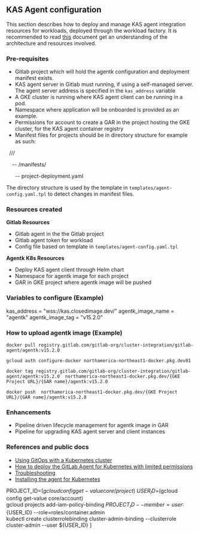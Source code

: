 ## KAS Agent configuration
This section describes how to deploy and manage KAS agent integration resources for workloads, deployed through the workload factory. It is recommended to read [this](https://about.gitlab.com/blog/2021/09/10/setting-up-the-k-agent/) document get an understanding of the architecture and resources involved.

### Pre-requisites
- Gitlab project which will hold the agentk configuration and deployment manifest exists.
- KAS agent server in Gitlab must running, if using a self-managed server. The agent server address is specified in the `kas_address` variable
- A GKE cluster is running where KAS agent client can be running in a pod.
- Namespace where application will be onboarded is provided as an example.
- Permissions for account to create a GAR in the project hosting the GKE cluster, for the KAS agent container registry
- Manifest files for projects should be in directory structure for example as such:

&nbsp;&nbsp;<gitlab server>/<namespace>/<project>/

&nbsp;&nbsp;&nbsp;&nbsp;-- /manifests/  

&nbsp;&nbsp;&nbsp;&nbsp;&nbsp;&nbsp;-- project-deployment.yaml 

The directory structure is used by the template in `templates/agent-config.yaml.tpl` to detect changes in manifest files.

### Resources created
**Gitlab Resources**
- Gitlab agent in the the Gitlab project
- Gitlab agent token for workload
- Config file based on template in `templates/agent-config.yaml.tpl`

**Agentk K8s Resources**
- Deploy KAS agent client through Helm chart
- Namespace for agentk image for each project
- GAR in GKE project where agentk image will be pushed

### Variables to configure (Example)
kas_address = "wss://kas.closedimage.dev/"
agentk_image_name = "agentk"
agentk_image_tag = "v15.2.0"

### How to upload agentk image (Example)
`docker pull registry.gitlab.com/gitlab-org/cluster-integration/gitlab-agent/agentk:v15.2.0`

`gcloud auth configure-docker northamerica-northeast1-docker.pkg.dev01`

`docker tag registry.gitlab.com/gitlab-org/cluster-integration/gitlab-agent/agentk:v15.2.0  northamerica-northeast1-docker.pkg.dev/{GKE Project URL}/{GAR name}/agentk:v15.2.0`

`docker push  northamerica-northeast1-docker.pkg.dev/{GKE Project URL}/{GAR name}/agentk:v15.2.0`

### Enhancements
- Pipeline driven lifecycle management for agentk image in GAR
- Pipeline for upgrading KAS agent server and client instances

### References and public docs
- [Using GitOps with a Kubernetes cluster](https://docs.gitlab.com/ee/user/clusters/agent/gitops.html)
- [How to deploy the GitLab Agent for Kubernetes with limited permissions](https://about.gitlab.com/blog/2021/09/10/setting-up-the-k-agent/)<a name="helpful">
- [Troubleshooting](https://repository.prace-ri.eu/git/help/user/clusters/agent/troubleshooting.md)
- [Installing the agent for Kubernetes](https://docs.gitlab.com/ee/user/clusters/agent/install)


PROJECT_ID=$(gcloud config get-value core/project) \
USER_ID=$(gcloud config get-value core/account) \
gcloud projects add-iam-policy-binding ${PROJECT_ID} --member=user:${USER_ID} --role=roles/container.admin \
kubectl create clusterrolebinding cluster-admin-binding --clusterrole cluster-admin --user ${USER_ID} ]